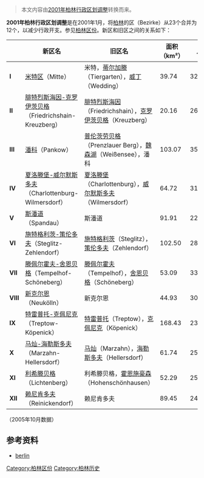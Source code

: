 > 本文内容由[2001年柏林行政区划调整](https://zh.wikipedia.org/wiki/2001年柏林行政区划调整)转换而来。


**2001年柏林行政区划调整**是在2001年1月，将[柏林](../Page/柏林.md "wikilink")的区（Bezirke）从23个合并为12个，以减少行政开支。参见[柏林区份](../Page/柏林区份.md "wikilink")。新区和旧区之间的关系如下：

|          | 新区名                                                                                             | 旧区名                                                                                                                                            | 面积（km²） | 人口      |
| -------- | ----------------------------------------------------------------------------------------------- | ---------------------------------------------------------------------------------------------------------------------------------------------- | ------- | ------- |
| **I**    | [米特区](../Page/米特区.md "wikilink")（Mitte）                                                         | 米特，[蒂尔加滕](../Page/蒂尔加滕.md "wikilink")（Tiergarten），[威丁](../Page/威丁.md "wikilink")（Wedding）                                                      | 39.74   | 322,932 |
| **II**   | [腓特烈斯海因-克罗伊茨贝格](../Page/腓特烈斯海因-克罗伊茨贝格.md "wikilink")（Friedrichshain-Kreuzberg）                  | [腓特烈斯海因](https://zh.wikipedia.org/wiki/腓特烈斯海因 "wikilink")（Friedrichshain），[克罗伊茨贝格](https://zh.wikipedia.org/wiki/克罗伊茨贝格 "wikilink")（Kreuzberg） | 20.16   | 261,266 |
| **III**  | [潘科](../Page/潘科.md "wikilink")（Pankow）                                                          | [普伦茨劳贝格](../Page/普伦茨劳贝格.md "wikilink")（Prenzlauer Berg），[魏森湖](https://zh.wikipedia.org/wiki/魏森湖 "wikilink")（Weißensee），潘科                      | 103.07  | 353,629 |
| **IV**   | [夏洛滕堡-威尔默斯多夫](https://zh.wikipedia.org/wiki/夏洛滕堡-威尔默斯多夫 "wikilink")（Charlottenburg-Wilmersdorf） | [夏洛滕堡](https://zh.wikipedia.org/wiki/夏洛滕堡 "wikilink")（Charlottenburg），[威尔默斯多夫](https://zh.wikipedia.org/wiki/威尔默斯多夫 "wikilink")（Wilmersdorf）   | 64.72   | 315,479 |
| **V**    | [斯潘道](https://zh.wikipedia.org/wiki/斯潘道 "wikilink")（Spandau）                                    | 斯潘道                                                                                                                                            | 91.91   | 225,283 |
| **VI**   | [施特格利茨-策伦多夫](../Page/施特格利茨-策伦多夫.md "wikilink")（Steglitz-Zehlendorf）                             | [施特格利茨](https://zh.wikipedia.org/wiki/施特格利茨 "wikilink")（Steglitz），[策伦多夫](https://zh.wikipedia.org/wiki/策伦多夫 "wikilink")（Zehlendorf）            | 102.50  | 288,928 |
| **VII**  | [滕佩尔霍夫-舍恩贝格](https://zh.wikipedia.org/wiki/滕佩尔霍夫-舍恩贝格 "wikilink")（Tempelhof-Schöneberg）         | [滕佩尔霍夫](https://zh.wikipedia.org/wiki/滕佩尔霍夫 "wikilink")（Tempelhof），[舍恩贝格](https://zh.wikipedia.org/wiki/舍恩贝格 "wikilink")（Schöneberg）           | 53.09   | 333,601 |
| **VIII** | [新克尔恩](../Page/新克尔恩.md "wikilink")（Neukölln）                                                    | 新克尔恩                                                                                                                                           | 44.93   | 305,915 |
| **IX**   | [特雷普托-克佩尼克](https://zh.wikipedia.org/wiki/特雷普托-克佩尼克 "wikilink")（Treptow-Köpenick）               | [特雷普托](../Page/特雷普托.md "wikilink")（Treptow），[克佩尼克](https://zh.wikipedia.org/wiki/克佩尼克 "wikilink")（Köpenick）                                    | 168.43  | 235,313 |
| **X**    | [马灿-海勒斯多夫](https://zh.wikipedia.org/wiki/马灿-海勒斯多夫 "wikilink")（Marzahn-Hellersdorf）              | [马灿](https://zh.wikipedia.org/wiki/马灿 "wikilink")（Marzahn），[海勒斯多夫](https://zh.wikipedia.org/wiki/海勒斯多夫 "wikilink")（Hellersdorf）                | 61.74   | 250,794 |
| **XI**   | [利希滕贝格](../Page/利希滕贝格.md "wikilink")（Lichtenberg）                                               | 利希滕贝格，[霍恩施豪森](https://zh.wikipedia.org/wiki/霍恩施豪森 "wikilink")（Hohenschönhausen）                                                                | 52.29   | 258,773 |
| **XII**  | [赖尼肯多夫](https://zh.wikipedia.org/wiki/赖尼肯多夫 "wikilink")（Reinickendorf）                          | 赖尼肯多夫                                                                                                                                          | 89.45   | 244,618 |

（2005年10月数据）

## 参考资料

  - [berlin](https://web.archive.org/web/20051223194833/http://www.vdiest.nl/Europa/Germany/berlin.htm)

[Category:柏林区份](https://zh.wikipedia.org/wiki/Category:柏林区份 "wikilink") [Category:柏林历史](https://zh.wikipedia.org/wiki/Category:柏林历史 "wikilink")
